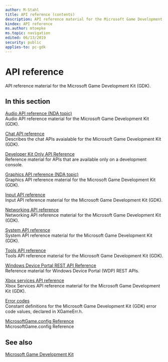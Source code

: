 ```yaml
---
author: M-Stahl
title: API reference (contents)
description: API reference material for the Microsoft Game Development Kit (GDK).
kindex: API reference
ms.author: mtoepke
ms.topic: navigation
edited: 06/13/2019
security: public
applies-to: pc-gdk
---
```


# API reference  

API reference material for the Microsoft Game Development Kit (GDK).
  
## In this section  
  
[Audio API reference (NDA topic)](audio/gc-reference-audio-toc.md)  
Audio API reference material for the Microsoft Game Development Kit (GDK).  
  
[Chat API reference](chat/gc-reference-chat-toc.md)  
Describes the chat APIs avaialable for the Microsoft Game Development Kit (GDK).  
  
[Developer Kit Only API Reference](devkit/atoc-devkit-reference.md)  
Reference material for APIs that are available only on a development console.  
  
[Graphics API reference (NDA topic)](graphics/gc-reference-graphics-toc.md)  
Graphics API reference material for the Microsoft Game Development Kit (GDK).  
  
[Input API reference](input/gc-reference-input-toc.md)  
Input API reference material for the Microsoft Game Development Kit (GDK).  
  
[Networking API reference](networking/gc-reference-networking-toc.md)  
Networking API reference material for the Microsoft Game Development Kit (GDK).  
  
[System API reference](system/gc-reference-system-toc.md)  
System API reference material for the Microsoft Game Development Kit (GDK).  
  
[Tools API reference](tools/gc-reference-tools-toc.md)  
Tools API reference material for the Microsoft Game Development Kit (GDK).  
  
[Windows Device Portal REST API Reference](deviceportal/atoc-deviceportal-reference.md)  
Reference material for Windows Device Portal (WDP) REST APIs.  
  
[Xbox services API reference](live/gc-reference-live-toc.md)  
Xbox Services API reference material for the Microsoft Game Development Kit (GDK).  
  
[Error codes](errorcodes.md)  
Constant definitions for the Microsoft Game Development Kit (GDK) error code values, declared in XGameErr.h.  
  
[MicrosoftGame.config Reference](system/microsoftgameconfig/microsoftgameconfig-schema.md)  
MicrosoftGame.config Reference  
  
  
  

## See also

[Microsoft Game Development Kit](../GDKIntroduction.md)  